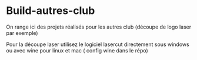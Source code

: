 # Build-autres-club
On range ici des projets réalisés pour les autres club (découpe de logo laser par exemple)


Pour la découpe laser utilisez le logiciel lasercut directement sous windows ou avec wine pour linux et mac ( config wine dans le répo)
